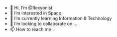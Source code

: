 - 👋 Hi, I’m @Rexyonist
- 👀 I’m interested in Space
- 🌱 I’m currently learning Information & Technology
- 💞️ I’m looking to collaborate on ...
- 📫 How to reach me ..

<!---
Rexyonist/Rexyonist is a ✨ special ✨ repository because its `README.md` (this file) appears on your GitHub profile.
You can click the Preview link to take a look at your changes.
--->
